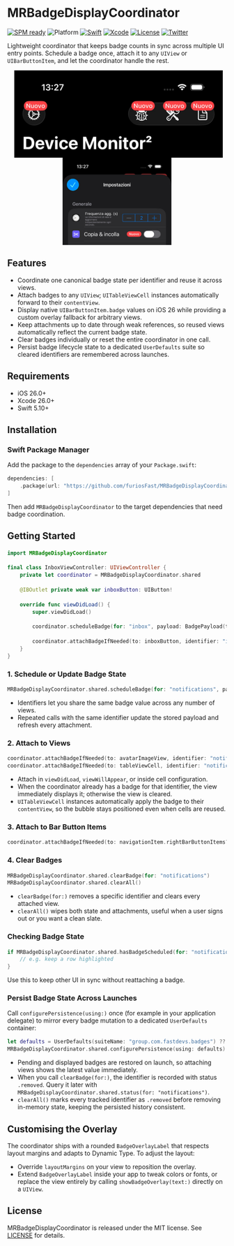 # MRBadgeDisplayCoordinator

[![SPM ready](https://img.shields.io/badge/SPM-ready-orange.svg)](https://swift.org/package-manager/)
![Platform](https://img.shields.io/badge/platforms-iOS%2026.0-F28D00.svg)
[![Swift](https://img.shields.io/badge/Swift-5.10-orange.svg)](https://swift.org)
[![Xcode](https://img.shields.io/badge/Xcode-26.0-blue.svg)](https://developer.apple.com/xcode)
[![License](https://img.shields.io/badge/license-MIT-green.svg)](LICENSE)
[![Twitter](https://img.shields.io/badge/twitter-@FastDevsProject-blue.svg?style=flat)](https://twitter.com/FastDevsProject)

Lightweight coordinator that keeps badge counts in sync across multiple UI entry points. Schedule a badge once, attach it to any `UIView` or `UIBarButtonItem`, and let the coordinator handle the rest.

<p align="center">
  <img src="nav_bar.jpg" alt="Screenshot of badge in navigation bar" height="200" style="vertical-align: middle; margin: 0 16px;">
  <img src="table_cell.jpg" alt="Screenshot of badge applied to table cell accessory" height="200" style="vertical-align: middle; margin: 0 16px;">
</p>

## Features

- Coordinate one canonical badge state per identifier and reuse it across views.
- Attach badges to any `UIView`; `UITableViewCell` instances automatically forward to their `contentView`.
- Display native `UIBarButtonItem.badge` values on iOS 26 while providing a custom overlay fallback for arbitrary views.
- Keep attachments up to date through weak references, so reused views automatically reflect the current badge state.
- Clear badges individually or reset the entire coordinator in one call.
- Persist badge lifecycle state to a dedicated `UserDefaults` suite so cleared identifiers are remembered across launches.

## Requirements

- iOS 26.0+
- Xcode 26.0+
- Swift 5.10+

## Installation

### Swift Package Manager

Add the package to the `dependencies` array of your `Package.swift`:

```swift
dependencies: [
    .package(url: "https://github.com/furiosFast/MRBadgeDisplayCoordinator.git", from: "1.0.0")
]
```

Then add `MRBadgeDisplayCoordinator` to the target dependencies that need badge coordination.

## Getting Started

```swift
import MRBadgeDisplayCoordinator

final class InboxViewController: UIViewController {
    private let coordinator = MRBadgeDisplayCoordinator.shared

    @IBOutlet private weak var inboxButton: UIButton!

    override func viewDidLoad() {
        super.viewDidLoad()

        coordinator.scheduleBadge(for: "inbox", payload: BadgePayload(text: "12"))

        coordinator.attachBadgeIfNeeded(to: inboxButton, identifier: "inbox")
    }
}
```

### 1. Schedule or Update Badge State

```swift
MRBadgeDisplayCoordinator.shared.scheduleBadge(for: "notifications", payload: BadgePayload(text: "3"))
```

- Identifiers let you share the same badge value across any number of views.
- Repeated calls with the same identifier update the stored payload and refresh every attachment.

### 2. Attach to Views

```swift
coordinator.attachBadgeIfNeeded(to: avatarImageView, identifier: "notifications")
coordinator.attachBadgeIfNeeded(to: tableViewCell, identifier: "notifications")
```

- Attach in `viewDidLoad`, `viewWillAppear`, or inside cell configuration.
- When the coordinator already has a badge for that identifier, the view immediately displays it; otherwise the view is cleared.
- `UITableViewCell` instances automatically apply the badge to their `contentView`, so the bubble stays positioned even when cells are reused.

### 3. Attach to Bar Button Items

```swift
coordinator.attachBadgeIfNeeded(to: navigationItem.rightBarButtonItems?.first, identifier: "notifications")
```

### 4. Clear Badges

```swift
MRBadgeDisplayCoordinator.shared.clearBadge(for: "notifications")
MRBadgeDisplayCoordinator.shared.clearAll()
```

- `clearBadge(for:)` removes a specific identifier and clears every attached view.
- `clearAll()` wipes both state and attachments, useful when a user signs out or you want a clean slate.

### Checking Badge State

```swift
if MRBadgeDisplayCoordinator.shared.hasBadgeScheduled(for: "notifications") {
    // e.g. keep a row highlighted
}
```

Use this to keep other UI in sync without reattaching a badge.

### Persist Badge State Across Launches

Call `configurePersistence(using:)` once (for example in your application delegate) to mirror every badge mutation to a dedicated `UserDefaults` container:

```swift
let defaults = UserDefaults(suiteName: "group.com.fastdevs.badges") ?? .standard
MRBadgeDisplayCoordinator.shared.configurePersistence(using: defaults)
```

- Pending and displayed badges are restored on launch, so attaching views shows the latest value immediately.
- When you call `clearBadge(for:)`, the identifier is recorded with status `.removed`. Query it later with `MRBadgeDisplayCoordinator.shared.status(for: "notifications")`.
- `clearAll()` marks every tracked identifier as `.removed` before removing in-memory state, keeping the persisted history consistent.

## Customising the Overlay

The coordinator ships with a rounded `BadgeOverlayLabel` that respects layout margins and adapts to Dynamic Type. To adjust the layout:

- Override `layoutMargins` on your view to reposition the overlay.
- Extend `BadgeOverlayLabel` inside your app to tweak colors or fonts, or replace the view entirely by calling `showBadgeOverlay(text:)` directly on a `UIView`.

## License

MRBadgeDisplayCoordinator is released under the MIT license. See [LICENSE](LICENSE) for details.
